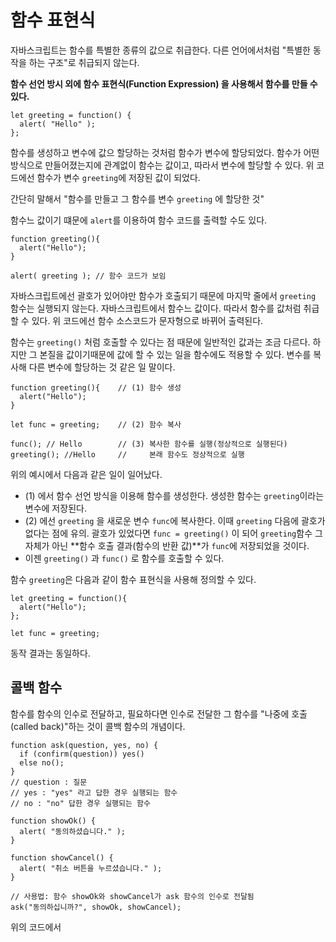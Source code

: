 # 함수 표현식

자바스크립트는 함수를 특별한 종류의 값으로 취급한다. 다른 언어에서처럼 "특별한 동작을 하는 구조"로 취급되지 않는다.

**함수 선언 방시 외에 함수 표현식(Function Expression) 을 사용해서 함수를 만들 수 있다.**
```
let greeting = function() {
  alert( "Hello" );
};
```
함수를 생성하고 변수에 값으 할당하는 것처럼 함수가 변수에 할당되었다. 함수가 어떤 방식으로 만들어졌는지에 관계없이 함수는 값이고,
따라서 변수에 할당할 수 있다. 위 코드에선 함수가 변수 `greeting`에 저장된 값이 되었다.

간단히 말해서 "함수를 만들고 그 함수를 변수 `greeting` 에 할당한 것"

함수느 값이기 떄문에 `alert`를 이용하여 함수 코드를 출력할 수도 있다.

```
function greeting(){
  alert("Hello");
}

alert( greeting ); // 함수 코드가 보임
```
자바스크립트에선 괄호가 있어야만 함수가 호출되기 때문에 마지막 줄에서 `greeting` 함수는 실행되지 않는다.
자바스크립트에서 함수느 값이다. 따라서 함수를 값처럼 취급할 수 있다. 위 코드에선 함수 소스코드가 문자형으로 바뀌어 출력된다.

함수는 `greeting()` 처럼 호출할 수 있다는 점 때문에 일반적인 값과는 조금 다르다.
하지만 그 본질을 값이기때문에 값에 할 수 있는 일을 함수에도 적용할 수 있다.
변수를 복사해 다른 변수에 할당하는 것 같은 일 말이다.

```
function greeting(){    // (1) 함수 생성
  alert("Hello");
}

let func = greeting;    // (2) 함수 복사

func(); // Hello        // (3) 복사한 함수를 실행(정상적으로 실행된다)
greeting(); //Hello     //     본래 함수도 정상적으로 실행

```
위의 예시에서 다음과 같은 일이 일어났다.
* (1) 에서 함수 선언 방식을 이용해 함수를 생성한다. 생성한 함수는 `greeting`이라는 변수에 저장된다.
* (2) 에선 `greeting` 을 새로운 변수 `func`에 복사한다. 이때 `greeting` 다음에 괄호가 없다는 점에 유의.
  괄호가 있었다면 `func = greeting()` 이 되어 `greeting`함수 그 자체가 아닌 **함수 호출 결과(함수의 반환 값)**가
  `func`에 저장되었을 것이다.
* 이젠 `greeting()` 과 `func()` 로 함수를 호출할 수 있다.

함수 `greeting`은 다음과 같이 함수 표현식을 사용해 정의할 수 있다.
```
let greeting = function(){
  alert("Hello");
};

let func = greeting;
```
동작 결과는 동일하다.

## 콜백 함수
함수를 함수의 인수로 전달하고, 필요하다면 인수로 전달한 그 함수를 "나중에 호출(called back)"하는 것이 콜백 함수의 개념이다.

```
function ask(question, yes, no) {
  if (confirm(question)) yes()
  else no();
}
// question : 질문
// yes : "yes" 라고 답한 경우 실행되는 함수
// no : "no" 답한 경우 실행되는 함수

function showOk() {
  alert( "동의하셨습니다." );
}

function showCancel() {
  alert( "취소 버튼을 누르셨습니다." );
}

// 사용법: 함수 showOk와 showCancel가 ask 함수의 인수로 전달됨
ask("동의하십니까?", showOk, showCancel);
```
위의 코드에서 
